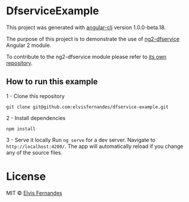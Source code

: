 # DfserviceExample

This project was generated with [angular-cli](https://github.com/angular/angular-cli) version 1.0.0-beta.18.

The purpose of this project is to demonstrate the use of [ng2-dfservice](https://npmjs.com/package/ng2-dfservice) Angular 2 module.

To contribute to the ng2-dfservice module please refer to [its own repository](https://github.com/elvisfernandes/ng2-dfservice).

## How to run this example
1 - Clone this repository

    git clone git@github.com:elvisfernandes/dfservice-example.git

2 - Install dependencies

    npm install

3 - Serve it locally
Run `ng serve` for a dev server. Navigate to `http://localhost:4200/`. The app will automatically reload if you change any of the source files.

# License
MIT © [Elvis Fernandes](http://elvis.eti.br)
